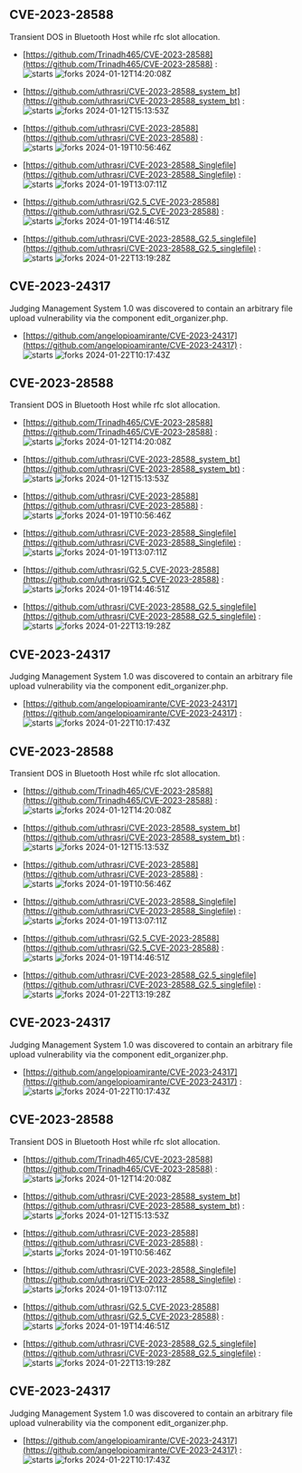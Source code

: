## CVE-2023-28588
 Transient DOS in Bluetooth Host while rfc slot allocation.

- [https://github.com/Trinadh465/CVE-2023-28588](https://github.com/Trinadh465/CVE-2023-28588) :  
![starts](https://img.shields.io/github/stars/Trinadh465/CVE-2023-28588.svg) 
![forks](https://img.shields.io/github/forks/Trinadh465/CVE-2023-28588.svg) 
2024-01-12T14:20:08Z

- [https://github.com/uthrasri/CVE-2023-28588_system_bt](https://github.com/uthrasri/CVE-2023-28588_system_bt) :  
![starts](https://img.shields.io/github/stars/uthrasri/CVE-2023-28588_system_bt.svg) 
![forks](https://img.shields.io/github/forks/uthrasri/CVE-2023-28588_system_bt.svg) 
2024-01-12T15:13:53Z

- [https://github.com/uthrasri/CVE-2023-28588](https://github.com/uthrasri/CVE-2023-28588) :  
![starts](https://img.shields.io/github/stars/uthrasri/CVE-2023-28588.svg) 
![forks](https://img.shields.io/github/forks/uthrasri/CVE-2023-28588.svg) 
2024-01-19T10:56:46Z

- [https://github.com/uthrasri/CVE-2023-28588_Singlefile](https://github.com/uthrasri/CVE-2023-28588_Singlefile) :  
![starts](https://img.shields.io/github/stars/uthrasri/CVE-2023-28588_Singlefile.svg) 
![forks](https://img.shields.io/github/forks/uthrasri/CVE-2023-28588_Singlefile.svg) 
2024-01-19T13:07:11Z

- [https://github.com/uthrasri/G2.5_CVE-2023-28588](https://github.com/uthrasri/G2.5_CVE-2023-28588) :  
![starts](https://img.shields.io/github/stars/uthrasri/G2.5_CVE-2023-28588.svg) 
![forks](https://img.shields.io/github/forks/uthrasri/G2.5_CVE-2023-28588.svg) 
2024-01-19T14:46:51Z

- [https://github.com/uthrasri/CVE-2023-28588_G2.5_singlefile](https://github.com/uthrasri/CVE-2023-28588_G2.5_singlefile) :  
![starts](https://img.shields.io/github/stars/uthrasri/CVE-2023-28588_G2.5_singlefile.svg) 
![forks](https://img.shields.io/github/forks/uthrasri/CVE-2023-28588_G2.5_singlefile.svg) 
2024-01-22T13:19:28Z

## CVE-2023-24317
 Judging Management System 1.0 was discovered to contain an arbitrary file upload vulnerability via the component edit_organizer.php.

- [https://github.com/angelopioamirante/CVE-2023-24317](https://github.com/angelopioamirante/CVE-2023-24317) :  
![starts](https://img.shields.io/github/stars/angelopioamirante/CVE-2023-24317.svg) 
![forks](https://img.shields.io/github/forks/angelopioamirante/CVE-2023-24317.svg) 
2024-01-22T10:17:43Z

## CVE-2023-28588
 Transient DOS in Bluetooth Host while rfc slot allocation.

- [https://github.com/Trinadh465/CVE-2023-28588](https://github.com/Trinadh465/CVE-2023-28588) :  
![starts](https://img.shields.io/github/stars/Trinadh465/CVE-2023-28588.svg) 
![forks](https://img.shields.io/github/forks/Trinadh465/CVE-2023-28588.svg) 
2024-01-12T14:20:08Z

- [https://github.com/uthrasri/CVE-2023-28588_system_bt](https://github.com/uthrasri/CVE-2023-28588_system_bt) :  
![starts](https://img.shields.io/github/stars/uthrasri/CVE-2023-28588_system_bt.svg) 
![forks](https://img.shields.io/github/forks/uthrasri/CVE-2023-28588_system_bt.svg) 
2024-01-12T15:13:53Z

- [https://github.com/uthrasri/CVE-2023-28588](https://github.com/uthrasri/CVE-2023-28588) :  
![starts](https://img.shields.io/github/stars/uthrasri/CVE-2023-28588.svg) 
![forks](https://img.shields.io/github/forks/uthrasri/CVE-2023-28588.svg) 
2024-01-19T10:56:46Z

- [https://github.com/uthrasri/CVE-2023-28588_Singlefile](https://github.com/uthrasri/CVE-2023-28588_Singlefile) :  
![starts](https://img.shields.io/github/stars/uthrasri/CVE-2023-28588_Singlefile.svg) 
![forks](https://img.shields.io/github/forks/uthrasri/CVE-2023-28588_Singlefile.svg) 
2024-01-19T13:07:11Z

- [https://github.com/uthrasri/G2.5_CVE-2023-28588](https://github.com/uthrasri/G2.5_CVE-2023-28588) :  
![starts](https://img.shields.io/github/stars/uthrasri/G2.5_CVE-2023-28588.svg) 
![forks](https://img.shields.io/github/forks/uthrasri/G2.5_CVE-2023-28588.svg) 
2024-01-19T14:46:51Z

- [https://github.com/uthrasri/CVE-2023-28588_G2.5_singlefile](https://github.com/uthrasri/CVE-2023-28588_G2.5_singlefile) :  
![starts](https://img.shields.io/github/stars/uthrasri/CVE-2023-28588_G2.5_singlefile.svg) 
![forks](https://img.shields.io/github/forks/uthrasri/CVE-2023-28588_G2.5_singlefile.svg) 
2024-01-22T13:19:28Z

## CVE-2023-24317
 Judging Management System 1.0 was discovered to contain an arbitrary file upload vulnerability via the component edit_organizer.php.

- [https://github.com/angelopioamirante/CVE-2023-24317](https://github.com/angelopioamirante/CVE-2023-24317) :  
![starts](https://img.shields.io/github/stars/angelopioamirante/CVE-2023-24317.svg) 
![forks](https://img.shields.io/github/forks/angelopioamirante/CVE-2023-24317.svg) 
2024-01-22T10:17:43Z

## CVE-2023-28588
 Transient DOS in Bluetooth Host while rfc slot allocation.

- [https://github.com/Trinadh465/CVE-2023-28588](https://github.com/Trinadh465/CVE-2023-28588) :  
![starts](https://img.shields.io/github/stars/Trinadh465/CVE-2023-28588.svg) 
![forks](https://img.shields.io/github/forks/Trinadh465/CVE-2023-28588.svg) 
2024-01-12T14:20:08Z

- [https://github.com/uthrasri/CVE-2023-28588_system_bt](https://github.com/uthrasri/CVE-2023-28588_system_bt) :  
![starts](https://img.shields.io/github/stars/uthrasri/CVE-2023-28588_system_bt.svg) 
![forks](https://img.shields.io/github/forks/uthrasri/CVE-2023-28588_system_bt.svg) 
2024-01-12T15:13:53Z

- [https://github.com/uthrasri/CVE-2023-28588](https://github.com/uthrasri/CVE-2023-28588) :  
![starts](https://img.shields.io/github/stars/uthrasri/CVE-2023-28588.svg) 
![forks](https://img.shields.io/github/forks/uthrasri/CVE-2023-28588.svg) 
2024-01-19T10:56:46Z

- [https://github.com/uthrasri/CVE-2023-28588_Singlefile](https://github.com/uthrasri/CVE-2023-28588_Singlefile) :  
![starts](https://img.shields.io/github/stars/uthrasri/CVE-2023-28588_Singlefile.svg) 
![forks](https://img.shields.io/github/forks/uthrasri/CVE-2023-28588_Singlefile.svg) 
2024-01-19T13:07:11Z

- [https://github.com/uthrasri/G2.5_CVE-2023-28588](https://github.com/uthrasri/G2.5_CVE-2023-28588) :  
![starts](https://img.shields.io/github/stars/uthrasri/G2.5_CVE-2023-28588.svg) 
![forks](https://img.shields.io/github/forks/uthrasri/G2.5_CVE-2023-28588.svg) 
2024-01-19T14:46:51Z

- [https://github.com/uthrasri/CVE-2023-28588_G2.5_singlefile](https://github.com/uthrasri/CVE-2023-28588_G2.5_singlefile) :  
![starts](https://img.shields.io/github/stars/uthrasri/CVE-2023-28588_G2.5_singlefile.svg) 
![forks](https://img.shields.io/github/forks/uthrasri/CVE-2023-28588_G2.5_singlefile.svg) 
2024-01-22T13:19:28Z

## CVE-2023-24317
 Judging Management System 1.0 was discovered to contain an arbitrary file upload vulnerability via the component edit_organizer.php.

- [https://github.com/angelopioamirante/CVE-2023-24317](https://github.com/angelopioamirante/CVE-2023-24317) :  
![starts](https://img.shields.io/github/stars/angelopioamirante/CVE-2023-24317.svg) 
![forks](https://img.shields.io/github/forks/angelopioamirante/CVE-2023-24317.svg) 
2024-01-22T10:17:43Z

## CVE-2023-28588
 Transient DOS in Bluetooth Host while rfc slot allocation.

- [https://github.com/Trinadh465/CVE-2023-28588](https://github.com/Trinadh465/CVE-2023-28588) :  
![starts](https://img.shields.io/github/stars/Trinadh465/CVE-2023-28588.svg) 
![forks](https://img.shields.io/github/forks/Trinadh465/CVE-2023-28588.svg) 
2024-01-12T14:20:08Z

- [https://github.com/uthrasri/CVE-2023-28588_system_bt](https://github.com/uthrasri/CVE-2023-28588_system_bt) :  
![starts](https://img.shields.io/github/stars/uthrasri/CVE-2023-28588_system_bt.svg) 
![forks](https://img.shields.io/github/forks/uthrasri/CVE-2023-28588_system_bt.svg) 
2024-01-12T15:13:53Z

- [https://github.com/uthrasri/CVE-2023-28588](https://github.com/uthrasri/CVE-2023-28588) :  
![starts](https://img.shields.io/github/stars/uthrasri/CVE-2023-28588.svg) 
![forks](https://img.shields.io/github/forks/uthrasri/CVE-2023-28588.svg) 
2024-01-19T10:56:46Z

- [https://github.com/uthrasri/CVE-2023-28588_Singlefile](https://github.com/uthrasri/CVE-2023-28588_Singlefile) :  
![starts](https://img.shields.io/github/stars/uthrasri/CVE-2023-28588_Singlefile.svg) 
![forks](https://img.shields.io/github/forks/uthrasri/CVE-2023-28588_Singlefile.svg) 
2024-01-19T13:07:11Z

- [https://github.com/uthrasri/G2.5_CVE-2023-28588](https://github.com/uthrasri/G2.5_CVE-2023-28588) :  
![starts](https://img.shields.io/github/stars/uthrasri/G2.5_CVE-2023-28588.svg) 
![forks](https://img.shields.io/github/forks/uthrasri/G2.5_CVE-2023-28588.svg) 
2024-01-19T14:46:51Z

- [https://github.com/uthrasri/CVE-2023-28588_G2.5_singlefile](https://github.com/uthrasri/CVE-2023-28588_G2.5_singlefile) :  
![starts](https://img.shields.io/github/stars/uthrasri/CVE-2023-28588_G2.5_singlefile.svg) 
![forks](https://img.shields.io/github/forks/uthrasri/CVE-2023-28588_G2.5_singlefile.svg) 
2024-01-22T13:19:28Z

## CVE-2023-24317
 Judging Management System 1.0 was discovered to contain an arbitrary file upload vulnerability via the component edit_organizer.php.

- [https://github.com/angelopioamirante/CVE-2023-24317](https://github.com/angelopioamirante/CVE-2023-24317) :  
![starts](https://img.shields.io/github/stars/angelopioamirante/CVE-2023-24317.svg) 
![forks](https://img.shields.io/github/forks/angelopioamirante/CVE-2023-24317.svg) 
2024-01-22T10:17:43Z

